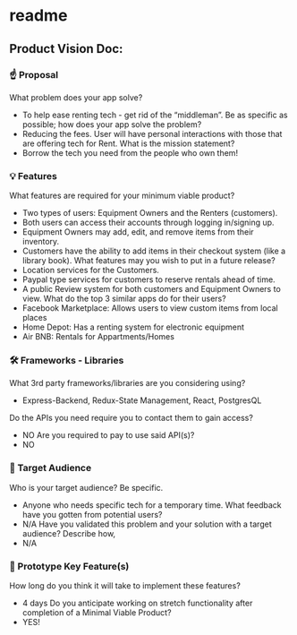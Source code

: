 # readme

## Product Vision Doc: 

### ☝️ Proposal
What problem does your app solve?
- To help ease renting tech - get rid of the “middleman”.
Be as specific as possible; how does your app solve the problem?
- Reducing the fees. User will have personal interactions with those that are offering tech for Rent.
What is the mission statement?
- Borrow the tech you need from the people who own them!

### 💡 Features
What features are required for your minimum viable product?
- Two types of users: Equipment Owners and the Renters (customers).
- Both users can access their accounts through logging in/signing up.
- Equipment Owners may add, edit, and remove items from their inventory.
- Customers have the ability to add items in their checkout system (like a library book).
What features may you wish to put in a future release?
- Location services for the Customers.
- Paypal type services for customers to reserve rentals ahead of time.
- A public Review system for both customers and Equipment Owners to view.
What do the top 3 similar apps do for their users?
- Facebook Marketplace: Allows users to view custom items from local places
- Home Depot: Has a renting system for electronic equipment
- Air BNB: Rentals for Appartments/Homes

### 🛠 Frameworks - Libraries
What 3rd party frameworks/libraries are you considering using?
- Express-Backend, Redux-State Management, React, PostgresQL


Do the APIs you need require you to contact them to gain access?
- NO
Are you required to pay to use said API(s)?
- NO

### 🎯 Target Audience
Who is your target audience? Be specific.
- Anyone who needs specific tech for a temporary time.
What feedback have you gotten from potential users?
- N/A
Have you validated this problem and your solution with a target audience? Describe how,
- N/A

### 🔑 Prototype Key Feature(s)
How long do you think it will take to implement these features?
- 4 days
Do you anticipate working on stretch functionality after completion of a Minimal Viable Product?
- YES!
